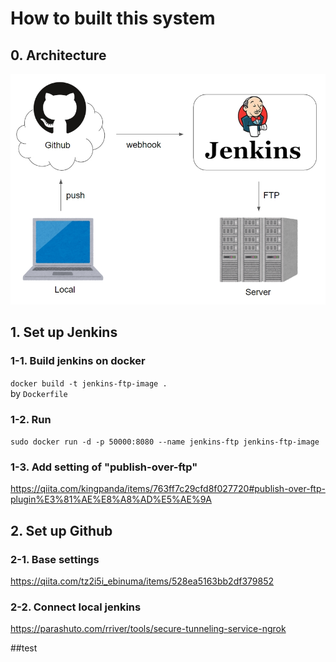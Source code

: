 # How to built this system
## 0. Architecture
![Architecture](https://github.com/maroon8021/auto-ftp-push-sample/blob/master/img/Architecture.jpg)
## 1. Set up Jenkins
### 1-1. Build jenkins on docker
`docker build -t jenkins-ftp-image .`  
by `Dockerfile`

### 1-2. Run
`sudo docker run -d -p 50000:8080 --name jenkins-ftp jenkins-ftp-image`

### 1-3. Add setting of "publish-over-ftp"
https://qiita.com/kingpanda/items/763ff7c29cfd8f027720#publish-over-ftp-plugin%E3%81%AE%E8%A8%AD%E5%AE%9A


## 2. Set up Github
### 2-1. Base settings
https://qiita.com/tz2i5i_ebinuma/items/528ea5163bb2df379852

### 2-2. Connect local jenkins
https://parashuto.com/rriver/tools/secure-tunneling-service-ngrok


##test